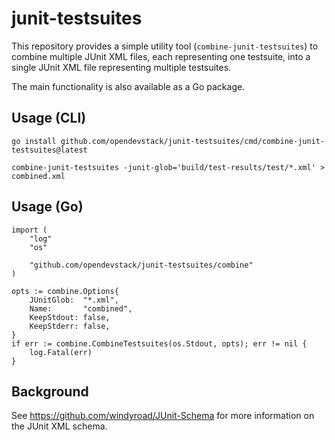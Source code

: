 
# junit-testsuites

This repository provides a simple utility tool (`combine-junit-testsuites`) to combine multiple JUnit XML files, each representing one testsuite, into a single JUnit XML file representing multiple testsuites.

The main functionality is also available as a Go package.

## Usage (CLI)

```
go install github.com/opendevstack/junit-testsuites/cmd/combine-junit-testsuites@latest

combine-junit-testsuites -junit-glob='build/test-results/test/*.xml' > combined.xml
```

## Usage (Go)

```
import (
    "log"
    "os"

    "github.com/opendevstack/junit-testsuites/combine"
)

opts := combine.Options{
    JUnitGlob:  "*.xml",
    Name:       "combined",
    KeepStdout: false,
    KeepStderr: false,
}
if err := combine.CombineTestsuites(os.Stdout, opts); err != nil {
    log.Fatal(err)
}
```

## Background

See https://github.com/windyroad/JUnit-Schema for more information on the JUnit XML schema.
